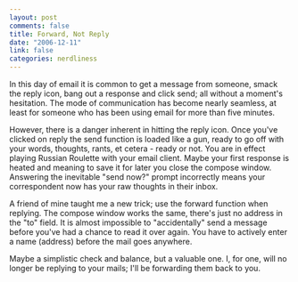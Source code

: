 ```yaml
--- 
layout: post
comments: false
title: Forward, Not Reply
date: "2006-12-11"
link: false
categories: nerdliness
---
```

In this day of email it is common to get a message from someone, smack the reply icon, bang out a response and click send; all without a moment's hesitation. The mode of communication has become nearly seamless, at least for someone who has been using email for more than five minutes.

However, there is a danger inherent in hitting the reply icon. Once you've clicked on reply the send function is loaded like a gun, ready to go off with your words, thoughts, rants, et cetera - ready or not. You are in effect playing Russian Roulette with your email client. Maybe your first response is heated and meaning to save it for later you close the compose window. Answering the inevitable "send now?" prompt incorrectly means your correspondent now has your raw thoughts in their inbox.

A friend of mine taught me a new trick; use the forward function when replying. The compose window works the same, there's just no address in the "to" field. It is almost impossible to "accidentally" send a message before you've had a chance to read it over again. You have to actively enter a name (address) before the mail goes anywhere.

Maybe a simplistic check and balance, but a valuable one. I, for one, will no longer be replying to your mails; I'll be forwarding them back to you.

